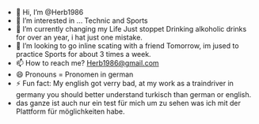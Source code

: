 - 👋 Hi, I’m @Herb1986
- 👀 I’m interested in ... Technic and Sports
- 🌱 I’m currently changing my Life Just stoppet Drinking alkoholic drinks for over an year, i hat just one mistake. 
- 💞️ I’m looking to go inline scating with a friend Tomorrow, im jused to practice Sports for about 3 times a week. 
- 📫 How to reach me? Herb1986@gmail.com  
- 😄 Pronouns = Pronomen in german
- ⚡ Fun fact: My english got verry bad, at my work as a traindriver in germany you should better understand turkisch than german or english.
-  das ganze ist auch nur ein test für mich um zu sehen was ich mit der Plattform für möglichkeiten habe.

<!---
Herb1986/Herb1986 is a ✨ special ✨ repository because its `README.md` (this file) appears on your GitHub profile.
You can click the Preview link to take a look at your changes.
--->
